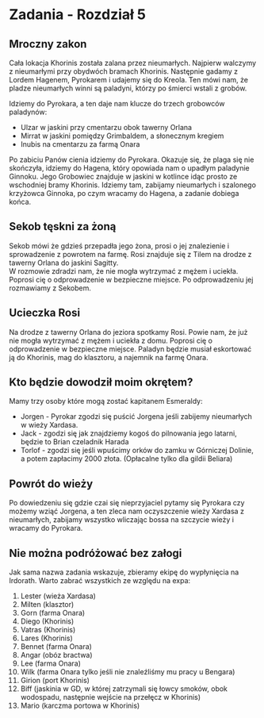 # Zadania - Rozdział 5

## Mroczny zakon

Cała lokacja Khorinis została zalana przez nieumarłych. Najpierw walczymy z nieumarłymi przy obydwóch bramach Khorinis. Następnie gadamy z Lordem Hagenem, Pyrokarem i udajemy się do Kreola. Ten mówi nam, że pladze nieumarłych winni są paladyni, którzy po śmierci wstali z grobów.

Idziemy do Pyrokara, a ten daje nam klucze do trzech grobowców paladynów:

- Ulzar w jaskini przy cmentarzu obok tawerny Orlana
- Mirrat w jaskini pomiędzy Grimbaldem, a słonecznym kregiem
- Inubis na cmentarzu za farmą Onara

Po zabiciu Panów cienia idziemy do Pyrokara. Okazuje się, że plaga się nie skończyła, idziemy do Hagena, który opowiada nam o upadłym paladynie Ginnoku. Jego Grobowiec znajduje w jaskini w kotlince idąc prosto ze wschodniej bramy Khorinis. Idziemy tam, zabijamy nieumarłych i szalonego krzyżowca Ginnoka, po czym wracamy do Hagena, a zadanie dobiega końca.

## Sekob tęskni za żoną

Sekob mówi że gdzieś przepadła jego żona, prosi o jej znalezienie i sprowadzenie z powrotem na farmę. Rosi znajduje się z Tilem na drodze z tawerny Orlana do jaskini Sagitty.  
W rozmowie zdradzi nam, że nie mogła wytrzymać z mężem i uciekła. Poprosi cię o odprowadzenie w bezpieczne miejsce. Po odprowadzeniu jej rozmawiamy z Sekobem.

## Ucieczka Rosi

Na drodze z tawerny Orlana do jeziora spotkamy Rosi. Powie nam, że już nie mogła wytrzymać z mężem i uciekła z domu. Poprosi cię o odprowadzenie w bezpieczne miejsce. Paladyn będzie musiał eskortować ją do Khorinis, mag do klasztoru, a najemnik na farmę Onara.

## Kto będzie dowodził moim okrętem?

Mamy trzy osoby które mogą zostać kapitanem Esmeraldy:

- Jorgen - Pyrokar zgodzi się puścić Jorgena jeśli zabijemy nieumarłych w wieży Xardasa.
- Jack - zgodzi się jak znajdziemy kogoś do pilnowania jego latarni, będzie to Brian czeladnik Harada  
- Torlof - zgodzi się jeśli wpuścimy orków do zamku w Górniczej Dolinie, a potem zapłacimy 2000 złota. (Opłacalne tylko dla gildii Beliara)

## Powrót do wieży

Po dowiedzeniu się gdzie czai się nieprzyjaciel pytamy się Pyrokara czy możemy wziąć Jorgena, a ten zleca nam oczyszczenie wieży Xardasa z nieumarłych, zabijamy wszystko wliczając bossa na szczycie wieży i wracamy do Pyrokara.

## Nie można podróżować bez załogi

Jak sama nazwa zadania wskazuje, zbieramy ekipę do wypłynięcia na Irdorath. Warto zabrać wszystkich ze względu na expa:

1. Lester (wieża Xardasa)
2. Milten (klasztor)
3. Gorn (farma Onara)
4. Diego (Khorinis)
5. Vatras (Khorinis)
6. Lares (Khorinis)
7. Bennet (farma Onara)
8. Angar (obóz bractwa)
9. Lee (farma Onara)
10. Wilk (farma Onara tylko jeśli nie znaleźliśmy mu pracy u Bengara)
11. Girion (port Khorinis)
12. Biff (jaskinia w GD, w której zatrzymali się łowcy smoków, obok wodospadu, następnie wejście na przełęcz w Khorinis)
13. Mario (karczma portowa w Khorinis)

